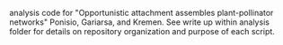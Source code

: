 analysis code for "Opportunistic attachment assembles plant-pollinator networks" Ponisio, Gariarsa, and Kremen. See write up within analysis folder for details on repository organization and purpose of each script. 
